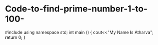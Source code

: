 # Code-to-find-prime-number-1-to-100-
#include<iostream>
using namespace std;
int main () {
cout<<"My Name Is Atharva";
return 0;
}
